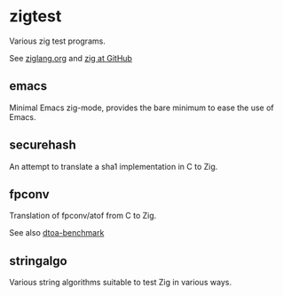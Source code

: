 # zigtest
Various zig test programs.

See [ziglang.org](http://ziglang.org) and [zig at GitHub](https://github.com/andrewrk/zig)

## emacs
Minimal Emacs zig-mode, provides the bare minimum to ease the use of Emacs.

## securehash
An attempt to translate a sha1 implementation in C to Zig.

## fpconv
Translation of fpconv/atof from C to Zig.

See also [dtoa-benchmark](https://github.com/miloyip/dtoa-benchmark)

## stringalgo
Various string algorithms suitable to test Zig in various ways.

